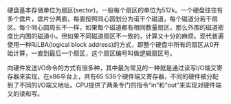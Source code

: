 硬盘基本存储单位为扇区(sector)，一般每个扇区的单位为512k。一个硬盘往往有多个盘片，盘片分两面，每面按照同心圆划分为诺干个磁道，每个磁道分若干扇区。每个同心圆周长不一样，如果每个磁道都有相同数量扇区，那么外围的磁道密度比内围的磁道小。但如果不同磁道扇区不一致的，计算又十分的麻烦。现代普遍使用一种叫LBA(logical block address)的方式，即整个硬盘中所有的扇区从0开始计算，⼀直到最后⼀个扇区，这个扇区编号叫做逻辑扇区号。

向硬件发送I/O命令的⽅式有很多种，其中最为常见的⼀种就是通过读写I/O端⼜寄存器来实现。在x86平台上，共有65 536个硬件端⼜寄存器，不同的硬件被分配到了不同的I/O端⼜地址。CPU提供了两条专门的指令“in”和“out”来实现对硬件端⼜的读和写。

